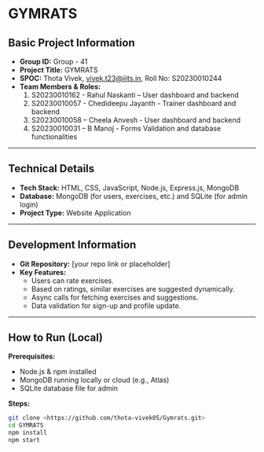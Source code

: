 # GYMRATS

## Basic Project Information

- **Group ID:** Group - 41
- **Project Title:** GYMRATS
- **SPOC:** Thota Vivek, vivek.t23@iiits.in, Roll No: S20230010244
- **Team Members & Roles:**
  1. S20230010162 - Rahul Naskanti – User dashboard and backend
  2. S20230010057 - Chedideepu Jayanth - Trainer dashboard and backend
  3. S20230010058 – Cheela Anvesh - User dashboard and backend
  4. S20230010031 – B Manoj - Forms Validation and database functionalities

---

## Technical Details

- **Tech Stack:** HTML, CSS, JavaScript, Node.js, Express.js, MongoDB
- **Database:** MongoDB (for users, exercises, etc.) and SQLite (for admin login)
- **Project Type:** Website Application

---

## Development Information

- **Git Repository:** [your repo link or placeholder]
- **Key Features:**
  - Users can rate exercises.
  - Based on ratings, similar exercises are suggested dynamically.
  - Async calls for fetching exercises and suggestions.
  - Data validation for sign-up and profile update.

---

## How to Run (Local)

**Prerequisites:**

- Node.js & npm installed
- MongoDB running locally or cloud (e.g., Atlas)
- SQLite database file for admin

**Steps:**

```bash
git clone <https://github.com/thota-vivek05/Gymrats.git>
cd GYMRATS
npm install
npm start
```

